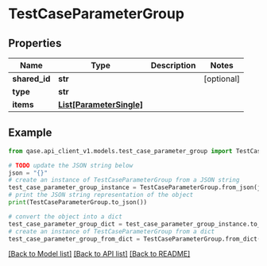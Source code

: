# TestCaseParameterGroup


## Properties

Name | Type | Description | Notes
------------ | ------------- | ------------- | -------------
**shared_id** | **str** |  | [optional] 
**type** | **str** |  | 
**items** | [**List[ParameterSingle]**](ParameterSingle.md) |  | 

## Example

```python
from qase.api_client_v1.models.test_case_parameter_group import TestCaseParameterGroup

# TODO update the JSON string below
json = "{}"
# create an instance of TestCaseParameterGroup from a JSON string
test_case_parameter_group_instance = TestCaseParameterGroup.from_json(json)
# print the JSON string representation of the object
print(TestCaseParameterGroup.to_json())

# convert the object into a dict
test_case_parameter_group_dict = test_case_parameter_group_instance.to_dict()
# create an instance of TestCaseParameterGroup from a dict
test_case_parameter_group_from_dict = TestCaseParameterGroup.from_dict(test_case_parameter_group_dict)
```
[[Back to Model list]](../README.md#documentation-for-models) [[Back to API list]](../README.md#documentation-for-api-endpoints) [[Back to README]](../README.md)


